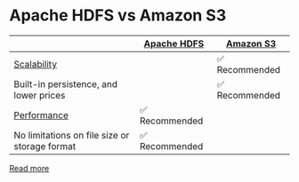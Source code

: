 # Apache HDFS vs Amazon S3

|                                                                       | [Apache HDFS](ApacheHDFS.md)   | [Amazon S3](https://github.com/Anshul619/AWS-Services/tree/main/6_FileStorages/3_S3ObjectStorage/Readme.md) |
|-----------------------------------------------------------------------|--------------------------------|----------------------------------------------------------------------------------|
| [Scalability](../1_Databases/3_Scalability-Techniques/Readme.md)  |                                | :white_check_mark: Recommended                                                   |
| Built-in persistence, and lower prices                                |                                | :white_check_mark: Recommended                                                   |
| [Performance](../4_Scalability/Latency.md) | :white_check_mark: Recommended |                                                                                  |
| No limitations on file size or storage format                         | :white_check_mark: Recommended |                                                                                  |

[Read more](https://www.integrate.io/blog/storing-apache-hadoop-data-cloud-hdfs-vs-s3/)
